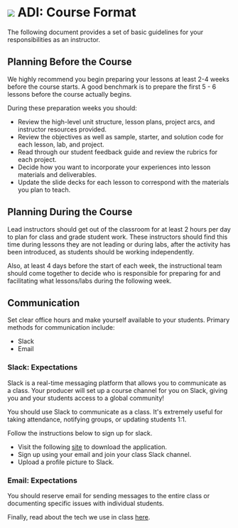 # ![](https://ga-dash.s3.amazonaws.com/production/assets/logo-9f88ae6c9c3871690e33280fcf557f33.png) ADI: Course Format

The following document provides a set of basic guidelines for your responsibilities as an instructor.

## Planning Before the Course

We highly recommend you begin preparing your lessons at least 2-4 weeks before the course starts. A good benchmark is to prepare the first 5 - 6 lessons before the course actually begins.

During these preparation weeks you should:

- Review the high-level unit structure, lesson plans, project arcs, and instructor resources provided.
- Review the objectives as well as sample, starter, and solution code for each lesson, lab, and project.
- Read through our student feedback guide and review the rubrics for each project.
- Decide how you want to incorporate your experiences into lesson materials and deliverables.
- Update the slide decks for each lesson to correspond with the materials you plan to teach.


## Planning During the Course

Lead instructors should get out of the classroom for at least 2 hours per day to plan for class and grade student work.  These instructors should find this time during lessons they are not leading or during labs, after the activity has been introduced, as students should be working independently.

Also, at least 4 days before the start of each week, the instructional team should come together to decide who is responsible for preparing for and facilitating what lessons/labs during the following week.


## Communication

Set clear office hours and make yourself available to your students. Primary methods for communication include:
- Slack
- Email

### Slack: Expectations

Slack is a real-time messaging platform that allows you to communicate as a class. Your producer will set up a course channel for you on Slack, giving you and your students access to a global community!

You should use Slack to communicate as a class. It's extremely useful for taking attendance, notifying groups, or updating students 1:1.

Follow the instructions below to sign up for slack.

* Visit the following [site](https://slack.com/downloads) to download the application.
* Sign up using your email and join your class Slack channel.
* Upload a profile picture to Slack.

### Email: Expectations

You should reserve email for sending messages to the entire class or documenting specific issues with individual students.

Finally, read about the tech we use in class [here](06-tech-guide.md).
